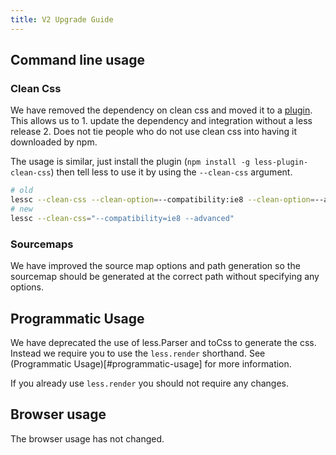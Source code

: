 ```yaml
---
title: V2 Upgrade Guide
---
```


Command line usage
------------------

### Clean Css

We have removed the dependency on clean css and moved it to a [plugin](https://github.com/less/less-plugin-clean-css).
This allows us to 1. update the dependency and integration without a less release 2. Does not tie people who do not use clean css into having it downloaded by npm.

The usage is similar, just install the plugin (`npm install -g less-plugin-clean-css`) then tell less to use it by using the
`--clean-css` argument.

```bash
# old
lessc --clean-css --clean-option=--compatibility:ie8 --clean-option=--advanced
# new
lessc --clean-css="--compatibility=ie8 --advanced"
```

### Sourcemaps

We have improved the source map options and path generation so the sourcemap should be generated at the correct path without specifying any options.

Programmatic Usage
------------------

We have deprecated the use of less.Parser and toCss to generate the css. Instead we require you to use the `less.render` shorthand.
See (Programmatic Usage)[#programmatic-usage] for more information.

If you already use `less.render` you should not require any changes.

Browser usage
-------------

The browser usage has not changed.
